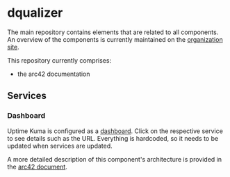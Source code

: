 # dqualizer

The main repository contains elements that are related to all components. An overview of the components is currently
maintained on the [organization site](https://github.com/dqualizer).

This repository currently comprises:

* the arc42 documentation

## Services

### Dashboard

Uptime Kuma is configured as a [dashboard](http://localhost:3001). Click on the respective service to see details such
as the URL. Everything is hardcoded, so it needs to be updated when services are updated.

A more detailed description of this component's architecture is provided in
the [arc42 document](https://github.com/dqualizer/dqualizer/tree/main/docs/asciidoc).


